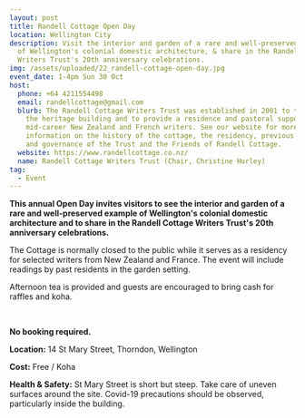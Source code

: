 ```yaml
---
layout: post
title: Randell Cottage Open Day
location: Wellington City
description: Visit the interior and garden of a rare and well-preserved example
  of Wellington's colonial domestic architecture, & share in the Randell Cottage
  Writers Trust's 20th anniversary celebrations.
img: /assets/uploaded/22_randell-cottage-open-day.jpg
event_date: 1-4pm Sun 30 Oct
host:
  phone: +64 4211554498
  email: randellcottage@gmail.com
  blurb: The Randell Cottage Writers Trust was established in 2001 to take care of
    the heritage building and to provide a residence and pastoral support for
    mid-career New Zealand and French writers. See our website for more
    information on the history of the cottage, the residency, previous writers
    and governance of the Trust and the Friends of Randell Cottage.
  website: https://www.randellcottage.co.nz/
  name: Randell Cottage Writers Trust (Chair, Christine Hurley)
tag:
  - Event
---
```

**This annual Open Day invites visitors to see the interior and garden of a rare and well-preserved example of Wellington's colonial domestic architecture and to share in the Randell Cottage Writers Trust's 20th anniversary celebrations.**

The Cottage is normally closed to the public while it serves as a residency for selected writers from New Zealand and France. The event will include readings by past residents in the garden setting.

Afternoon tea is provided and guests are encouraged to bring cash for raffles and koha.

<br>

**No booking required.**

**Location:** 14 St Mary Street, Thorndon, Wellington

**Cost:** Free / Koha

**Health & Safety:** St Mary Street is short but steep. Take care of uneven surfaces around the site. Covid-19 precautions should be observed, particularly inside the building.